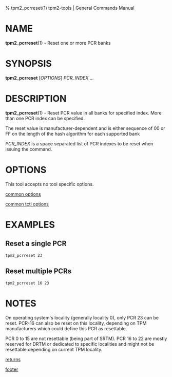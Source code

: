 % tpm2_pcrreset(1) tpm2-tools | General Commands Manual

# NAME

**tpm2_pcrreset**(1) - Reset one or more PCR banks

# SYNOPSIS

**tpm2_pcrreset** [*OPTIONS*] _PCR\_INDEX_ ...

# DESCRIPTION

**tpm2_pcrreset**(1) - Reset PCR value in all banks for specified index.
More than one PCR index can be specified.

The reset value is manufacturer-dependent and is either sequence of 00 or FF
on the length of the hash algorithm for each supported bank

_PCR\_INDEX_ is a space separated list of PCR indexes to be reset when issuing
the command.

# OPTIONS

This tool accepts no tool specific options.

[common options](common/options.md)

[common tcti options](common/tcti.md)

# EXAMPLES

## Reset a single PCR
```
tpm2_pcrreset 23
```

## Reset multiple PCRs
```
tpm2_pcrreset 16 23
```

# NOTES

On operating system's locality (generally locality 0), only PCR 23 can be reset.
PCR-16 can also be reset on this locality, depending on TPM manufacturers
which could define this PCR as resettable.

PCR 0 to 15 are not resettable (being part of SRTM). PCR 16 to 22 are mostly
reserved for DRTM or dedicated to specific localities and might not
be resettable depending on current TPM locality.

[returns](common/returns.md)

[footer](common/footer.md)
